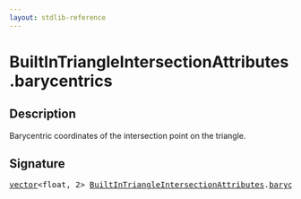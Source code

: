 ```yaml
---
layout: stdlib-reference
---
```


# BuiltInTriangleIntersectionAttributes.barycentrics

## Description

Barycentric coordinates of the intersection point on the triangle.


## Signature
<pre>
<a href="index.html" class="code_type">vector</a>&lt;<span class="code_keyword">float</span>, 2&gt; <a href="index.html" class="code_type">BuiltInTriangleIntersectionAttributes</a>.<a href="barycentrics.html" class="code_var">barycentrics</a>;
</pre>

